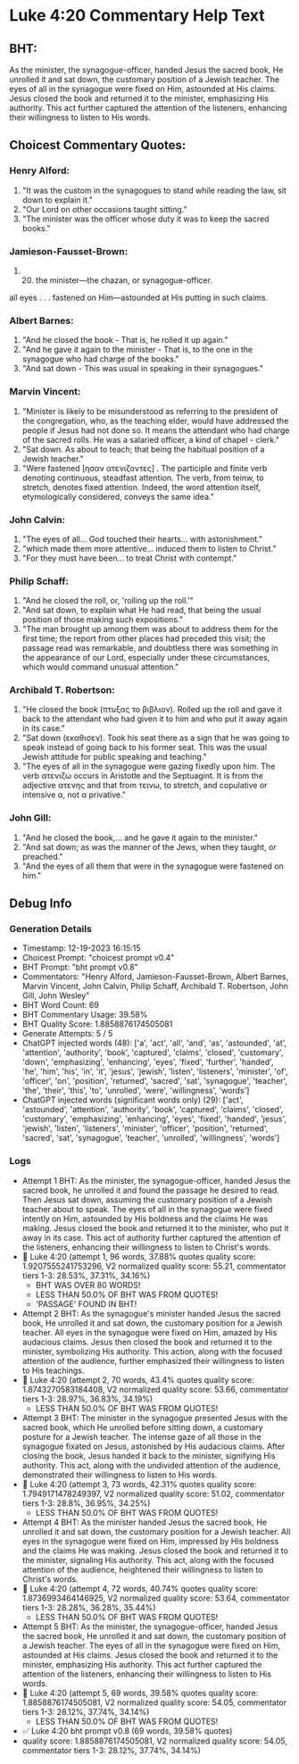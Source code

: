 # Luke 4:20 Commentary Help Text

## BHT:
As the minister, the synagogue-officer, handed Jesus the sacred book, He unrolled it and sat down, the customary position of a Jewish teacher. The eyes of all in the synagogue were fixed on Him, astounded at His claims. Jesus closed the book and returned it to the minister, emphasizing His authority. This act further captured the attention of the listeners, enhancing their willingness to listen to His words.

## Choicest Commentary Quotes:
### Henry Alford:
1. "It was the custom in the synagogues to stand while reading the law, sit down to explain it."
2. "Our Lord on other occasions taught sitting."
3. "The minister was the officer whose duty it was to keep the sacred books."

### Jamieson-Fausset-Brown:
1. 20. the minister—the chazan,
	or synagogue-officer. 
	
all eyes . . . fastened on
	Him—astounded at His putting in such claims.


### Albert Barnes:
1. "And he closed the book - That is, he rolled it up again."
2. "And he gave it again to the minister - That is, to the one in the synagogue who had charge of the books."
3. "And sat down - This was usual in speaking in their synagogues."

### Marvin Vincent:
1. "Minister is likely to be misunderstood as referring to the president of the congregation, who, as the teaching elder, would have addressed the people if Jesus had not done so. It means the attendant who had charge of the sacred rolls. He was a salaried officer, a kind of chapel - clerk."
2. "Sat down. As about to teach; that being the habitual position of a Jewish teacher."
3. "Were fastened [ησαν ατενιζοντες] . The participle and finite verb denoting continuous, steadfast attention. The verb, from teinw, to stretch, denotes fixed attention. Indeed, the word attention itself, etymologically considered, conveys the same idea."

### John Calvin:
1. "The eyes of all... God touched their hearts... with astonishment."
2. "which made them more attentive... induced them to listen to Christ."
3. "For they must have been... to treat Christ with contempt."

### Philip Schaff:
1. "And he closed the roll, or, 'rolling up the roll.'" 
2. "And sat down, to explain what He had read, that being the usual position of those making such expositions."
3. "The man brought up among them was about to address them for the first time; the report from other places had preceded this visit; the passage read was remarkable, and doubtless there was something in the appearance of our Lord, especially under these circumstances, which would command unusual attention."

### Archibald T. Robertson:
1. "He closed the book (πτυξας το βιβλιον). Rolled up the roll and gave it back to the attendant who had given it to him and who put it away again in its case."
2. "Sat down (εκαθισεν). Took his seat there as a sign that he was going to speak instead of going back to his former seat. This was the usual Jewish attitude for public speaking and teaching."
3. "The eyes of all in the synagogue were gazing fixedly upon him. The verb ατενιζω occurs in Aristotle and the Septuagint. It is from the adjective ατενης and that from τεινω, to stretch, and copulative or intensive α, not α privative."

### John Gill:
1. "And he closed the book,... and he gave it again to the minister." 
2. "And sat down; as was the manner of the Jews, when they taught, or preached."
3. "And the eyes of all them that were in the synagogue were fastened on him."


## Debug Info
### Generation Details
- Timestamp: 12-19-2023 16:15:15
- Choicest Prompt: "choicest prompt v0.4"
- BHT Prompt: "bht prompt v0.8"
- Commentators: "Henry Alford, Jamieson-Fausset-Brown, Albert Barnes, Marvin Vincent, John Calvin, Philip Schaff, Archibald T. Robertson, John Gill, John Wesley"
- BHT Word Count: 69
- BHT Commentary Usage: 39.58%
- BHT Quality Score: 1.8858876174505081
- Generate Attempts: 5 / 5
- ChatGPT injected words (48):
	['a', 'act', 'all', 'and', 'as', 'astounded', 'at', 'attention', 'authority', 'book', 'captured', 'claims', 'closed', 'customary', 'down', 'emphasizing', 'enhancing', 'eyes', 'fixed', 'further', 'handed', 'he', 'him', 'his', 'in', 'it', 'jesus', 'jewish', 'listen', 'listeners', 'minister', 'of', 'officer', 'on', 'position', 'returned', 'sacred', 'sat', 'synagogue', 'teacher', 'the', 'their', 'this', 'to', 'unrolled', 'were', 'willingness', 'words']
- ChatGPT injected words (significant words only) (29):
	['act', 'astounded', 'attention', 'authority', 'book', 'captured', 'claims', 'closed', 'customary', 'emphasizing', 'enhancing', 'eyes', 'fixed', 'handed', 'jesus', 'jewish', 'listen', 'listeners', 'minister', 'officer', 'position', 'returned', 'sacred', 'sat', 'synagogue', 'teacher', 'unrolled', 'willingness', 'words']

### Logs
- Attempt 1 BHT: As the minister, the synagogue-officer, handed Jesus the sacred book, he unrolled it and found the passage he desired to read. Then Jesus sat down, assuming the customary position of a Jewish teacher about to speak. The eyes of all in the synagogue were fixed intently on Him, astounded by His boldness and the claims He was making. Jesus closed the book and returned it to the minister, who put it away in its case. This act of authority further captured the attention of the listeners, enhancing their willingness to listen to Christ's words.
- 🔄 Luke 4:20 (attempt 1, 96 words, 37.88% quotes quality score: 1.9207555241753296, V2 normalized quality score: 55.21, commentator tiers 1-3: 28.53%, 37.31%, 34.16%) 
	- BHT WAS OVER 80 WORDS! 
	- LESS THAN 50.0% OF BHT WAS FROM QUOTES! 
	- 'PASSAGE' FOUND IN BHT!
- Attempt 2 BHT: As the synagogue's minister handed Jesus the sacred book, He unrolled it and sat down, the customary position for a Jewish teacher. All eyes in the synagogue were fixed on Him, amazed by His audacious claims. Jesus then closed the book and returned it to the minister, symbolizing His authority. This action, along with the focused attention of the audience, further emphasized their willingness to listen to His teachings.
- 🔄 Luke 4:20 (attempt 2, 70 words, 43.4% quotes quality score: 1.8743270583184408, V2 normalized quality score: 53.66, commentator tiers 1-3: 28.97%, 36.83%, 34.19%) 
	- LESS THAN 50.0% OF BHT WAS FROM QUOTES!
- Attempt 3 BHT: The minister in the synagogue presented Jesus with the sacred book, which He unrolled before sitting down, a customary posture for a Jewish teacher. The intense gaze of all those in the synagogue fixated on Jesus, astonished by His audacious claims. After closing the book, Jesus handed it back to the minister, signifying His authority. This act, along with the undivided attention of the audience, demonstrated their willingness to listen to His words.
- 🔄 Luke 4:20 (attempt 3, 73 words, 42.31% quotes quality score: 1.7949171478249397, V2 normalized quality score: 51.02, commentator tiers 1-3: 28.8%, 36.95%, 34.25%) 
	- LESS THAN 50.0% OF BHT WAS FROM QUOTES!
- Attempt 4 BHT: As the minister handed Jesus the sacred book, He unrolled it and sat down, the customary position for a Jewish teacher. All eyes in the synagogue were fixed on Him, impressed by His boldness and the claims He was making. Jesus closed the book and returned it to the minister, signaling His authority. This act, along with the focused attention of the audience, heightened their willingness to listen to Christ's words.
- 🔄 Luke 4:20 (attempt 4, 72 words, 40.74% quotes quality score: 1.8736993464146925, V2 normalized quality score: 53.64, commentator tiers 1-3: 28.28%, 36.28%, 35.44%) 
	- LESS THAN 50.0% OF BHT WAS FROM QUOTES!
- Attempt 5 BHT: As the minister, the synagogue-officer, handed Jesus the sacred book, He unrolled it and sat down, the customary position of a Jewish teacher. The eyes of all in the synagogue were fixed on Him, astounded at His claims. Jesus closed the book and returned it to the minister, emphasizing His authority. This act further captured the attention of the listeners, enhancing their willingness to listen to His words.
- 🔄 Luke 4:20 (attempt 5, 69 words, 39.58% quotes quality score: 1.8858876174505081, V2 normalized quality score: 54.05, commentator tiers 1-3: 28.12%, 37.74%, 34.14%) 
	- LESS THAN 50.0% OF BHT WAS FROM QUOTES!
- ✅ Luke 4:20 bht prompt v0.8 (69 words, 39.58% quotes)
- quality score: 1.8858876174505081, V2 normalized quality score: 54.05, commentator tiers 1-3: 28.12%, 37.74%, 34.14%)